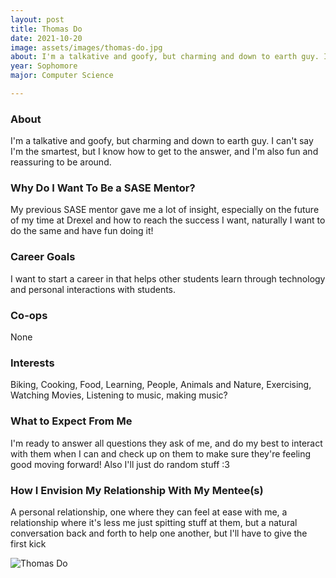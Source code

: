 ```yaml
---
layout: post
title: Thomas Do 
date: 2021-10-20
image: assets/images/thomas-do.jpg
about: I'm a talkative and goofy, but charming and down to earth guy. I can't say I'm the smartest, but I know how to get to the answer, and I'm also fun and reassuring to be around.
year: Sophomore
major: Computer Science

---
```


### About

I'm a talkative and goofy, but charming and down to earth guy. I can't say I'm the smartest, but I know how to get to the answer, and I'm also fun and reassuring to be around.

### Why Do I Want To Be a SASE Mentor?

My previous SASE mentor gave me a lot of insight, especially on the future of my time at Drexel and how to reach the success I want, naturally I want to do the same and have fun doing it!

### Career Goals

I want to start a career in that helps other students learn through technology and personal interactions with students.

### Co-ops

None

### Interests

Biking, Cooking, Food, Learning, People, Animals and Nature, Exercising, Watching Movies, Listening to music, making music?

### What to Expect From Me

I'm ready to answer all questions they ask of me, and do my best to interact with them when I can and check up on them to make sure they're feeling good moving forward! Also I'll just do random stuff :3

### How I Envision My Relationship With My Mentee(s) 

A personal relationship, one where they can feel at ease with me, a relationship where it's less me just spitting stuff at them, but a natural conversation back and forth to help one another, but I'll have to give the first kick

<div class="text-center my-5">
    <img src="https://sase-drexel.github.io/mentorship-2021/assets/images/thomas-do.jpg" alt="Thomas Do" class="rounded post-img" />
</div>
